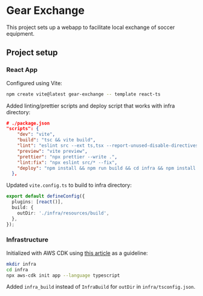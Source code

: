 # Gear Exchange

This project sets up a webapp to facilitate local exchange of soccer equipment.

## Project setup

### React App

Configured using Vite:

```bash
npm create vite@latest gear-exchange -- template react-ts
```

Added linting/prettier scripts and deploy script that works with infra directory:

```json
# ./package.json
"scripts": {
    "dev": "vite",
    "build": "tsc && vite build",
    "lint": "eslint src --ext ts,tsx --report-unused-disable-directives --max-warnings 0",
    "preview": "vite preview",
    "prettier": "npx prettier --write .",
    "lint:fix": "npx eslint src/* --fix",
    "deploy": "npm install && npm run build && cd infra && npm install && npm run cdk-synth && npm run cdk-deploy"
  },
```

Updated `vite.config.ts` to build to infra directory:

```typescript
export default defineConfig({
  plugins: [react()],
  build: {
    outDir: './infra/resources/build',
  },
});
```

### Infrastructure

Initialized with AWS CDK using [this article](https://rhythmandbinary.com/post/2023-02-21-deploy-a-react-app-with-the-aws-cdk) as a guideline:

```bash
mkdir infra
cd infra
npx aws-cdk init app --language typescript
```

Added `infra_build` instead of `InfraBuild` for `outDir` in `infra/tsconfig.json`.
